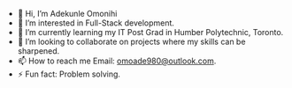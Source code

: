 - 👋 Hi, I’m Adekunle Omonihi
- 👀 I’m interested in Full-Stack development.
- 🌱 I’m currently learning my IT Post Grad in Humber Polytechnic, Toronto.
- 💞️ I’m looking to collaborate on projects where my skills can be sharpened.
- 📫 How to reach me Email: omoade980@outlook.com.
- ⚡ Fun fact: Problem solving.

<!---
Adekunle-980/Adekunle-980 is a ✨ special ✨ repository because its `README.md` (this file) appears on your GitHub profile.
You can click the Preview link to take a look at your changes.
--->

